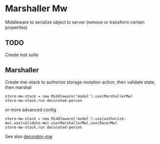 # Marshaller Mw

Middleware to serialize object to server (remove or transform certain properties)

## TODO

Create test suite

## Marshaller

Create mw-stack to authorize storage mutation action, then validate state, then marshal

```LiveScript
store-mw-stack = new Middleware('model').use(MarshallerMw)
store-mw-stack.run decorated-person
```

or more advanced config

```LiveScript
store-mw-stack = new Middleware('model').use(authorize-mw).use(validate-mw).use(MarshallerMw).use(RacerMw)
store-mw-stack.run decorated-person
```

See also [decorator-mw](https://github.com/kristianmandrup/decorator-mw)